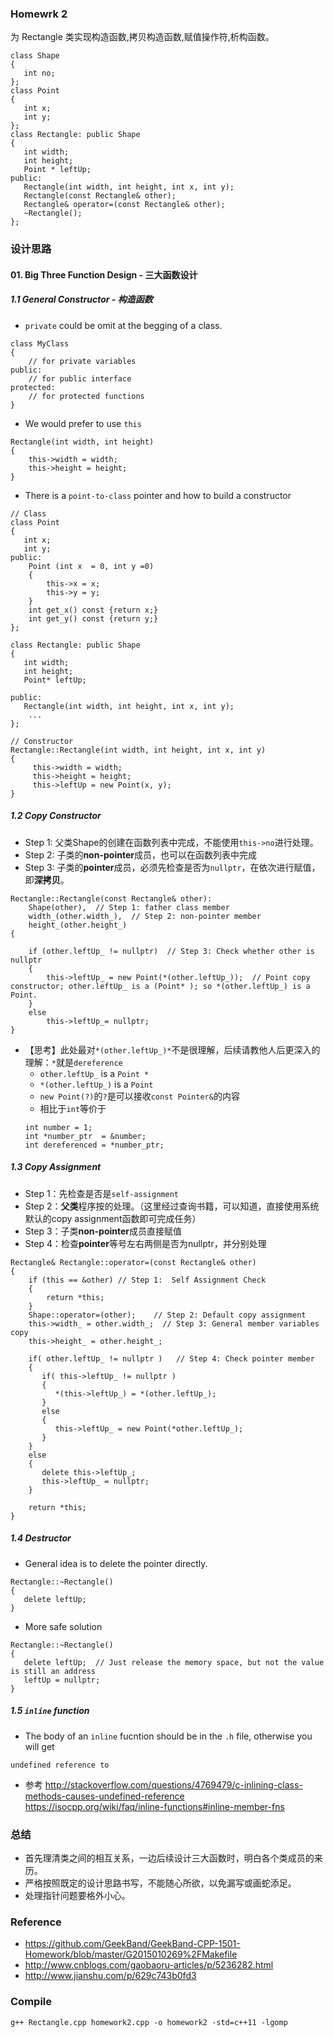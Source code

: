 ### Homewrk 2
为 Rectangle 类实现构造函数,拷贝构造函数,赋值操作符,析构函数。
```
class Shape
{                  
   int no;
};             
class Point
{
   int x;
   int y;
};             
class Rectangle: public Shape
{
   int width;
   int height;
   Point * leftUp;
public:
   Rectangle(int width, int height, int x, int y);
   Rectangle(const Rectangle& other);
   Rectangle& operator=(const Rectangle& other);
   ~Rectangle();        
};
```
### 设计思路

#### 01. Big Three Function Design - 三大函数设计

##### 1.1 General Constructor - 构造函数

- `private` could be omit at the begging of a class.

```
class MyClass
{
    // for private variables
public:
    // for public interface
protected:
    // for protected functions
}
```

- We would prefer to use `this`
```
Rectangle(int width, int height)
{
    this->width = width;
    this->height = height;  
}
```

- There is a `point-to-class` pointer and how to build a constructor
```
// Class
class Point
{
   int x;
   int y;
public:
    Point (int x  = 0, int y =0)
    {
        this->x = x;
        this->y = y;
    }
    int get_x() const {return x;}
    int get_y() const {return y;}
};             
 
class Rectangle: public Shape
{
   int width;
   int height;
   Point* leftUp;
 
public:
   Rectangle(int width, int height, int x, int y);
    ... 
};

// Constructor
Rectangle::Rectangle(int width, int height, int x, int y)
{
     this->width = width;
     this->height = height;
     this->leftUp = new Point(x, y);
}
```
##### 1.2 Copy Constructor

- Step 1: 父类Shape的创建在函数列表中完成，不能使用`this->no`进行处理。
- Step 2: 子类的**non-pointer**成员，也可以在函数列表中完成
- Step 3: 子类的**pointer**成员，必须先检查是否为`nullptr`，在依次进行赋值，即**深拷贝**。
```
Rectangle::Rectangle(const Rectangle& other):
    Shape(other),  // Step 1: father class member
    width_(other.width_),  // Step 2: non-pointer member
    height_(other.height_)
{
 
    if (other.leftUp_ != nullptr)  // Step 3: Check whether other is nullptr
    {
        this->leftUp_ = new Point(*(other.leftUp_));  // Point copy constructor; other.leftUp_ is a (Point* ); so *(other.leftUp_) is a Point.     
    }
    else
        this->leftUp_= nullptr;
}
```
- 【思考】此处最对`*(other.leftUp_)*`不是很理解，后续请教他人后更深入的理解：`*`就是`dereference`
    - `other.leftUp_` is a `Point *`
    - `*(other.leftUp_)` is a `Point`
    - `new Point(?)`的`?`是可以接收`const Pointer&`的内容
    - 相比于`int`等价于
    ```
    int number = 1;
    int *number_ptr  = &number;
    int dereferenced = *number_ptr;
    ```


##### 1.3 Copy Assignment

- Step 1：先检查是否是`self-assignment`
- Step 2：**父类**程序按的处理。（这里经过查询书籍，可以知道，直接使用系统默认的copy assignment函数即可完成任务）
- Step 3：子类**non-pointer**成员直接赋值
- Step 4：检查**pointer**等号左右两侧是否为nullptr，并分别处理
```
Rectangle& Rectangle::operator=(const Rectangle& other)
{
    if (this == &other) // Step 1:  Self Assignment Check
    {
        return *this;
    }   
    Shape::operator=(other);    // Step 2: Default copy assignment
    this->width_ = other.width_;  // Step 3: General member variables copy
    this->height_ = other.height_;
 
    if( other.leftUp_ != nullptr )   // Step 4: Check pointer member
    {
       if( this->leftUp_ != nullptr )
       {
          *(this->leftUp_) = *(other.leftUp_);
       }
       else
       {
          this->leftUp_ = new Point(*other.leftUp_);
       }
    }
    else
    {
       delete this->leftUp_;
       this->leftUp_ = nullptr;
    }
 
    return *this;
}
```
##### 1.4 Destructor

- General idea is to delete the pointer directly.
```
Rectangle::~Rectangle()
{
   delete leftUp;
}
```
- More safe solution
```
Rectangle::~Rectangle()
{
   delete leftUp;  // Just release the memory space, but not the value is still an address
   leftUp = nullptr;
}
```
##### 1.5 `inline` function 

- The body of an `inline` fucntion should be in the `.h` file, otherwise you will get
```
undefined reference to
```
- 参考
http://stackoverflow.com/questions/4769479/c-inlining-class-methods-causes-undefined-reference
https://isocpp.org/wiki/faq/inline-functions#inline-member-fns


### 总结
- 首先理清类之间的相互关系，一边后续设计三大函数时，明白各个类成员的来历。
- 严格按照既定的设计思路书写，不能随心所欲，以免漏写或画蛇添足。
- 处理指针问题要格外小心。


### Reference
- https://github.com/GeekBand/GeekBand-CPP-1501-Homework/blob/master/G2015010269%2FMakefile
- http://www.cnblogs.com/gaobaoru-articles/p/5236282.html
- http://www.jianshu.com/p/629c743b0fd3





### Compile
```
g++ Rectangle.cpp homework2.cpp -o homework2 -std=c++11 -lgomp
```